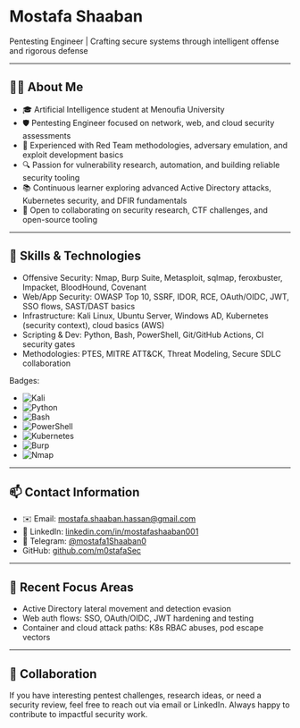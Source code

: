 # Mostafa Shaaban

Pentesting Engineer | Crafting secure systems through intelligent offense and rigorous defense

---

## 👨‍💻 About Me

- 🎓 Artificial Intelligence student at Menoufia University
- 🛡️ Pentesting Engineer focused on network, web, and cloud security assessments
- 🧪 Experienced with Red Team methodologies, adversary emulation, and exploit development basics
- 🔍 Passion for vulnerability research, automation, and building reliable security tooling
- 📚 Continuous learner exploring advanced Active Directory attacks, Kubernetes security, and DFIR fundamentals
- 🤝 Open to collaborating on security research, CTF challenges, and open-source tooling

---

## 🧰 Skills & Technologies

- Offensive Security: Nmap, Burp Suite, Metasploit, sqlmap, feroxbuster, Impacket, BloodHound, Covenant
- Web/App Security: OWASP Top 10, SSRF, IDOR, RCE, OAuth/OIDC, JWT, SSO flows, SAST/DAST basics
- Infrastructure: Kali Linux, Ubuntu Server, Windows AD, Kubernetes (security context), cloud basics (AWS)
- Scripting & Dev: Python, Bash, PowerShell, Git/GitHub Actions, CI security gates
- Methodologies: PTES, MITRE ATT&CK, Threat Modeling, Secure SDLC collaboration

Badges:
- ![Kali](https://img.shields.io/badge/Kali-268BEE?style=flat&logo=kalilinux&logoColor=white)
- ![Python](https://img.shields.io/badge/Python-3776AB?style=flat&logo=python&logoColor=white)
- ![Bash](https://img.shields.io/badge/Bash-121011?style=flat&logo=gnu-bash&logoColor=white)
- ![PowerShell](https://img.shields.io/badge/PowerShell-2CA5E0?style=flat&logo=powershell&logoColor=white)
- ![Kubernetes](https://img.shields.io/badge/Kubernetes-326CE5?style=flat&logo=kubernetes&logoColor=white)
- ![Burp](https://img.shields.io/badge/Burp_Suite-FF7139?style=flat&logo=burp-suite&logoColor=white)
- ![Nmap](https://img.shields.io/badge/Nmap-4682B4?style=flat)

---

## 📫 Contact Information

- ✉️ Email: [mostafa.shaaban.hassan@gmail.com](mailto:mostafa.shaaban.hassan@gmail.com)
- 🔗 LinkedIn: [linkedin.com/in/mostafashaaban001](https://www.linkedin.com/in/mostafashaaban001/)
- 📨 Telegram: [@mostafa1Shaaban0](https://t.me/mostafa1Shaaban0)
- GitHub: [github.com/m0stafaSec](https://github.com/m0stafaSec)

---

## 🧪 Recent Focus Areas

- Active Directory lateral movement and detection evasion
- Web auth flows: SSO, OAuth/OIDC, JWT hardening and testing
- Container and cloud attack paths: K8s RBAC abuses, pod escape vectors

---

## 🤝 Collaboration

If you have interesting pentest challenges, research ideas, or need a security review, feel free to reach out via email or LinkedIn. Always happy to contribute to impactful security work.
